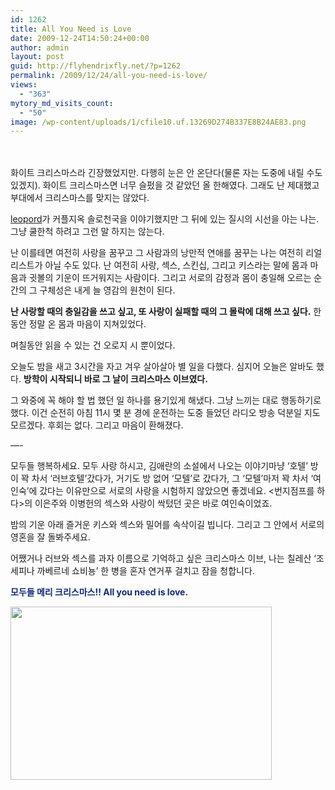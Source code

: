 ```yaml
---
id: 1262
title: All You Need is Love
date: 2009-12-24T14:50:24+00:00
author: admin
layout: post
guid: http://flyhendrixfly.net/?p=1262
permalink: /2009/12/24/all-you-need-is-love/
views:
  - "363"
mytory_md_visits_count:
  - "50"
image: /wp-content/uploads/1/cfile10.uf.13269D274B337E8B24AE83.png
---
```

<DIV style="TEXT-ALIGN: center">
  <br />
</DIV>


  


<DIV>
  <br /> 화이트 크리스마스라 긴장했었지만. 다행히 눈은 안 온단다(물론 자는 도중에 내릴 수도 있겠지). 화이트 크리스마스면 너무 슬펐을 것 같았던 올 한해였다. 그래도 난 제대했고 부대에서 크리스마스를 맞지는 않았다.</p> 
  
  <p>
    <A title="[http://leopord.egloos.com]로 이동합니다." href="http://leopord.egloos.com/4303961" target=_blank>leopord</A>가 커플지옥 솔로천국을 이야기했지만 그 뒤에 있는 질시의 시선을 아는 나는. 그냥 쿨한척 하려고 그런 말 하지는 않는다.
  </p>
  
  <p>
    난 이를테면 여전히 사랑을 꿈꾸고 그 사람과의 낭만적 연애를 꿈꾸는 나는 여전히 리얼리스트가 아닐 수도 있다. 난 여전히 사랑, 섹스, 스킨십, 그리고 키스라는 말에 몸과 마음과 귓볼의 기운이&nbsp;뜨거워지는 사람이다. 그리고 서로의 감정과 몸이&nbsp;충일해 오르는 순간의 그 구체성은 내게 늘 영감의 원천이 된다.
  </p>
  
  <p>
    <STRONG>난 사랑할 때의 충일감을 쓰고 싶고, 또 사랑이 실패할 때의 그 몰락에 대해 쓰고 싶다.</STRONG> 한 동안 정말 온 몸과 마음이 지쳐있었다.
  </p>
  
  <p>
    며칠동안 읽을 수 있는 건 오로지 시 뿐이었다.
  </p>
  
  <p>
    오늘도 밤을 새고 3시간을 자고 겨우 살아살아 별 일을 다했다. 심지어 오늘은 알바도 했다. <STRONG>방학이 시작되니 바로 그 날이 크리스마스 이브였다.</STRONG>
  </p>
  
  <p>
    그 와중에 꼭 해야 할 법 했던 일 하나를 용기있게 해냈다. 그냥 느끼는 대로 행동하기로 했다. 이건 순전히 아침 11시 몇 분 경에 운전하는 도중 들었던 라디오 방송 덕분일 지도 모르겠다. 후회는 없다. 그리고 마음이 환해졌다.
  </p>
  
  <p>
    &#8212;-
  </p>
  
  <p>
    모두들 행복하세요. 모두 사랑 하시고, 김애란의 소설에서 나오는 이야기마냥 &#8216;호텔&#8217; 방이 꽉 차서 &#8216;러브호텔&#8217;갔다가, 거기도 방 없어&nbsp;&#8216;모텔&#8217;로 갔다가, 그 &#8216;모텔&#8217;마저 꽉 차서 &#8216;여인숙&#8217;에 갔다는 이유만으로 서로의 사랑을 시험하지 않았으면 좋겠네요. <번지점프를 하다>의 이은주와 이병헌의 섹스와 사랑이 싹텄던 곳은 바로 여인숙이었죠.
  </p>
  
  <p>
    밤의 기운 아래 즐거운 키스와 섹스와 밀어를 속삭이길 빕니다. 그리고 그 안에서 서로의 영혼을 잘 돌봐주세요.
  </p>
  
  <p>
    어쨌거나 러브와 섹스를 과자 이름으로 기억하고 싶은 크리스마스 이브, 나는 칠레산 &#8216;조세피나 까베르네 쇼비뇽&#8217; 한 병을 혼자 연거푸 걸치고 잠을 청합니다.
  </p>
  
  <p>
    <STRONG><FONT color=#112a75>모두들 메리 크리스마스!! All you need is love.</FONT></STRONG>
  </p>
  
  <p>
    <img src="http://submania.dothome.co.kr/wp-content/uploads/1/cfile10.uf.13269D274B337E8B24AE83.png" class="aligncenter" width="418" height="277" alt="" filename="번지점프를 하다.png" filemime="image/jpeg" /></DIV>
  </p>